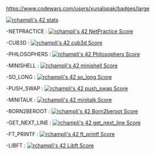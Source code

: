 <!--
**xunalopak/xunalopak** is a ✨ _special_ ✨ repository because its `README.md` (this file) appears on your GitHub profile.

Here are some ideas to get you started:

- 🔭 I’m currently working on ...
- 🌱 I’m currently learning ...
- 👯 I’m looking to collaborate on ...
- 🤔 I’m looking for help with ...
- 💬 Ask me about ...
- 📫 How to reach me: ...
- 😄 Pronouns: ...
- ⚡ Fun fact: ...
-->

https://www.codewars.com/users/xunalopak/badges/large


<a href="https://github.com/JaeSeoKim/badge42"><img src="https://badge42.vercel.app/api/v2/cl3frahu6003509mhpantuyhm/stats?cursusId=21&coalitionId=302" alt="rchampli's 42 stats" /></a>

-NETPRACTICE : <a href="https://github.com/JaeSeoKim/badge42"><img src="https://badge42.vercel.app/api/v2/cl3frahu6003509mhpantuyhm/project/2902416" alt="rchampli's 42 NetPractice Score" /></a>

-CUB3D : <a href="https://github.com/JaeSeoKim/badge42"><img src="https://badge42.vercel.app/api/v2/cl3frahu6003509mhpantuyhm/project/2893294" alt="rchampli's 42 cub3d Score" /></a>

-PHILOSOPHERS : <a href="https://github.com/JaeSeoKim/badge42"><img src="https://badge42.vercel.app/api/v2/cl3frahu6003509mhpantuyhm/project/2534627" alt="rchampli's 42 Philosophers Score" /></a>

-MINISHELL : <a href="https://github.com/JaeSeoKim/badge42"><img src="https://badge42.vercel.app/api/v2/cl3frahu6003509mhpantuyhm/project/2539756" alt="rchampli's 42 minishell Score" /></a>

-SO_LONG : <a href="https://github.com/JaeSeoKim/badge42"><img src="https://badge42.vercel.app/api/v2/cl3frahu6003509mhpantuyhm/project/2455860" alt="rchampli's 42 so_long Score" /></a>

-PUSH_SWAP : <a href="https://github.com/JaeSeoKim/badge42"><img src="https://badge42.vercel.app/api/v2/cl3frahu6003509mhpantuyhm/project/2428667" alt="rchampli's 42 push_swap Score" /></a>

-MINITALK : <a href="https://github.com/JaeSeoKim/badge42"><img src="https://badge42.vercel.app/api/v2/cl3frahu6003509mhpantuyhm/project/2426819" alt="rchampli's 42 minitalk Score" /></a>

-BORN2BEROOT : <a href="https://github.com/JaeSeoKim/badge42"><img src="https://badge42.vercel.app/api/v2/cl3frahu6003509mhpantuyhm/project/2403168" alt="rchampli's 42 Born2beroot Score" /></a>

-GET_NEXT_LINE : <a href="https://github.com/JaeSeoKim/badge42"><img src="https://badge42.vercel.app/api/v2/cl3frahu6003509mhpantuyhm/project/2402043" alt="rchampli's 42 get_next_line Score" /></a>

-FT_PRINTF : <a href="https://github.com/JaeSeoKim/badge42"><img src="https://badge42.vercel.app/api/v2/cl3frahu6003509mhpantuyhm/project/2402514" alt="rchampli's 42 ft_printf Score" /></a>

-LIBFT : <a href="https://github.com/JaeSeoKim/badge42"><img src="https://badge42.vercel.app/api/v2/cl3frahu6003509mhpantuyhm/project/2396381" alt="rchampli's 42 Libft Score" /></a>
